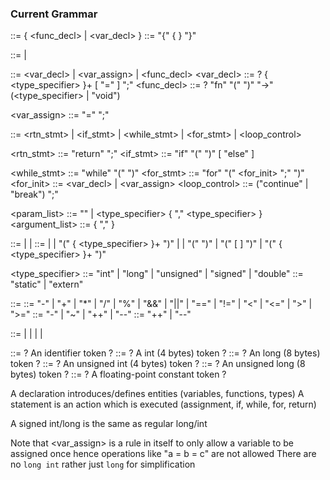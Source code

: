 ### Current Grammar

<program> ::= { <func_decl> | <var_decl> }
<block> ::= "{" { <element> } "}"

<element> ::= <stmt> | <decl>

<decl> ::= <var_decl> | <var_assign> | <func_decl>
<var_decl> ::= <specifier>? { <type_specifier> }+ <identifier> [ "=" <expr> ] ";"
<func_decl> ::= <specifier>? "fn" <identifier> "(" <param-list> ")" "->" (<type_specifier> | "void") <block>

<var_assign> ::= <identifer> "=" <expr> ";"

<stmt> ::= <rtn_stmt> | <if_stmt> | <while_stmt> | <for_stmt> | <loop_control>

<rtn_stmt> ::= "return" <expr> ";"
<if_stmt> ::= "if" "(" <expr> ")" <block> [ "else" <block> ]

<while_stmt> ::= "while" "(" <expr> ")" <block>
<for_stmt> ::= "for" "(" <for_init> <expr> ";" <expr> ")" <block>
<for_init> ::= <var_decl> | <var_assign>
<loop_control> ::= ("continue" | "break") ";"

<param_list> ::= "" | <type_specifier> <identifier> { "," <type_specifier> <identifier> }
<argument_list> ::= <exp> { "," <exp> }

<expr> ::= <factor> | <expr> <binopr> <expr> | <factor> <postopr>
<factor> ::= <literal> | <identifier> | "(" { <type_specifier> }+ ")" <factor> | <unopr> <factor> | "(" <expr> ")" | <identifier> "(" [ <argument-list> ] ")"
| "(" { <type_specifier> }+ ")" <factor> 

<type_specifier> ::= "int" | "long" | "unsigned" | "signed" | "double"
<specifier> ::= "static" | "extern"

<binopr> ::= ::= "-" | "+" | "\*" | "/" | "%" | "&&" | "||"
| "==" | "!=" | "<" | "<=" | ">" | ">="
<unopr> ::= "-" | "~" | "++" | "--"
<postopr> ::= "++" | "--"

<literal> ::= <int> | <long> | <uint> | <ulong> | <double>

<identifier> ::= ? An identifier token ?
<int> ::= ? A int (4 bytes) token ?
<long> ::= ? An long (8 bytes) token ?
<uint> ::= ? An unsigned int (4 bytes) token ?
<ulong> ::= ? An unsigned long (8 bytes) token ?
<double> ::= ? A floating-point constant token ?

A declaration introduces/defines entities (variables, functions, types)
A statement is an action which is executed (assignment, if, while, for, return)

A signed int/long is the same as regular long/int

Note that <var_assign> is a rule in itself to only allow a variable to be assigned once hence operations like "a = b = c" are not allowed
There are no `long int` rather just `long` for simplification
